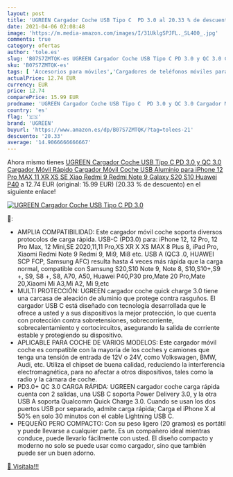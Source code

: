 ```yaml
---
layout: post
title: 'UGREEN Cargador Coche USB Tipo C  PD 3.0 al 20.33 % de descuento'
date: 2021-04-06 02:08:48
image: 'https://m.media-amazon.com/images/I/31UklgSPJFL._SL400_.jpg'
comments: true
category: ofertas
author: 'tole.es'
slug: 'B07S7ZMTQK-es UGREEN Cargador Coche USB Tipo C PD 3.0 y QC 3.0 Cargador...'
sku: 'B07S7ZMTQK-es'
tags: [ 'Accesorios para móviles','Cargadores de teléfonos móviles para coches','Cargadores para móviles','Comunicación móvil y accesorios','Electrónica','iphone','ugreen', ]
actualPrice: 12.74 EUR
currency: EUR
price: 12.74
comparePrice: 15.99 EUR
prodname: 'UGREEN Cargador Coche USB Tipo C  PD 3.0 y QC 3.0 Cargador Móvil Rápido  Cargador Móvil Coche USB Aluminio para iPhone 12 Pro MAX 11 XR XS SE  Xiao Redmi 9 Redmi Note 9 Galaxy S20 S10  Huawei P40'
country: 'es'
flag: '🇪🇸'
brand: 'UGREEN'
buyurl: 'https://www.amazon.es/dp/B07S7ZMTQK/?tag=tolees-21'
descuento: '20.33'
average: '14.9066666666667'
---
```


Ahora mismo tienes [UGREEN Cargador Coche USB Tipo C  PD 3.0 y QC 3.0 Cargador Móvil Rápido  Cargador Móvil Coche USB Aluminio para iPhone 12 Pro MAX 11 XR XS SE  Xiao Redmi 9 Redmi Note 9 Galaxy S20 S10  Huawei P40](https://www.amazon.es/dp/B07S7ZMTQK/?tag=tolees-21) a 12.74 EUR (original: 15.99 EUR) (20.33 %  de descuento) en el siguiente enlace!

[![UGREEN Cargador Coche USB Tipo C  PD 3.0](https://m.media-amazon.com/images/I/31UklgSPJFL._SL400_.jpg)](https://www.amazon.es/dp/B07S7ZMTQK/?tag=tolees-21)

🔎:

- AMPLIA COMPATIBILIDAD: Este cargador móvil coche soporta diversos protocolos de carga rápida. USB-C (PD3.0) para: iPhone 12, 12 Pro, 12 Pro Max, 12 Mini,SE 2020,11,11 Pro,XS XR X XS MAX 8 Plus 8, iPad Pro, Xiaomi Redmi Note 9 Redmi 9, Mi9, Mi8 etc. USB A (QC3 .0, HUAWEI SCP FCP, Samsung AFC) resulta hasta 4 veces más rápida que la carga normal, compatible con Samsung S20,S10 Note 9, Note 8, S10,S10+,S9 +, S9, S8 +, S8, A70, A50, Huawei P40,P30 pro,Mate 20 Pro,Mate 20,Xiaomi Mi A3,Mi A2, Mi 9,etc
- MULTI PROTECCIÓN: UGREEN cargador coche quick charge 3.0 tiene una carcasa de aleación de aluminio que protege contra rasguños. El cargador USB C está diseñado con tecnología desarrollada que le ofrece a usted y a sus dispositivos la mejor protección, lo que cuenta con protección contra sobretensiones, sobrecorriente, sobrecalentamiento y cortocircuitos, asegurando la salida de corriente estable y protegiendo su dispositivo.
- APLICABLE PARA COCHE DE VARIOS MODELOS: Este cargador móvil coche es compatible con la mayoría de los coches y camiones que tenga una tensión de entrada de 12V o 24V, como Volkswagen, BMW, Audi, etc. Utiliza el chipset de buena calidad, reduciendo la interferencia electromagnética, para no afectar a otros dispositivos, tales como la radio y la cámara de coche.
- PD3.0+ QC 3.0 CARGA RÁPIDA: UGREEN cargador coche carga rápida cuenta con 2 salidas, una USB C soporta Power Delivery 3.0, y la otra USB A soporta Qualcomm Quick Charge 3.0. Cuando se usan los dos puertos USB por separado, admite carga rápida; Carga el iPhone X al 50% en solo 30 minutos con el cable Lightning USB C.
- PEQUEÑO PERO COMPACTO: Con su peso ligero (20 gramos) es portátil y puede llevarse a cualquier parte. Es un compañero ideal mientras conduce, puede llevarlo fácilmente con usted. El diseño compacto y moderno no solo se puede usar como cargador, sino que también puede ser un buen adorno.

[🛒 Visítala!!!](https://www.amazon.es/dp/B07S7ZMTQK/?tag=tolees-21)
